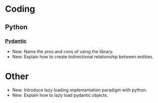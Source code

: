 # Coding

## Python

### [Pydantic](pydantic.md)

* New: Name the pros and cons of using the library.
* New: Explain how to create bidirectional relationship between entities.

# Other

* New: Introduce lazy loading implementation paradigm with python.
* New: Explain how to lazy load pydantic objects.